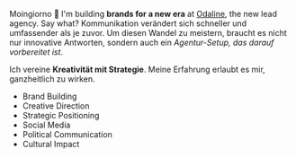 Moingiorno 👋 I'm building **brands for a new era** at [Odaline](https://odaline.de/), the new lead agency. Say what? Kommunikation verändert sich schneller und umfassender als je zuvor. Um diesen Wandel zu meistern, braucht es nicht nur innovative Antworten, sondern auch ein _Agentur-Setup, das darauf vorbereitet ist_.


Ich vereine **Kreativität mit Strategie**. Meine Erfahrung erlaubt es mir, ganzheitlich zu wirken.

-   Brand Building
-   Creative Direction
-   Strategic Positioning
-   Social Media
-   Political Communication
-   Cultural Impact
